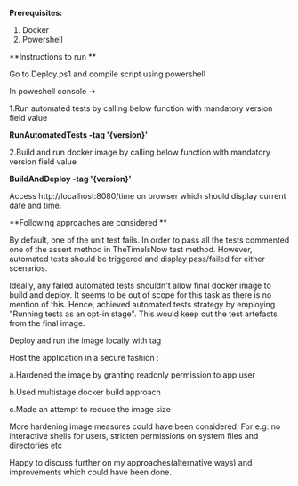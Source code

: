 

**Prerequisites:**
1. Docker
2. Powershell

**Instructions to run **

Go to Deploy.ps1 and compile script using powershell

In poweshell console ->

1.Run automated tests by calling below function with mandatory version field value

  **RunAutomatedTests -tag '{version}'**
  

2.Build and run docker image by calling below function with mandatory version field value

  **BuildAndDeploy -tag '{version}'**
  
   Access http://localhost:8080/time on browser which should display current date and time.

**Following approaches are considered **

By default, one of the unit test fails. In order to pass all the tests commented one of the assert method in TheTimeIsNow test method. However, automated tests should be triggered and display pass/failed for either scenarios.

Ideally, any failed automated tests shouldn't allow final docker image to build and deploy. It seems to be out of scope for this task as there is no mention of this. Hence, achieved automated tests strategy by employing "Running tests as an opt-in stage". This would keep out the test artefacts from the final image.

Deploy and run the image locally with tag

Host the application in a secure fashion : 

  a.Hardened the image by granting readonly permission to app user
  
  b.Used multistage docker build approach
  
  c.Made an attempt to reduce the image size
  
More hardening image measures could have been considered. For e.g: no interactive shells for users, stricten permissions on system files and directories etc

Happy to discuss further on my approaches(alternative ways) and improvements which could have been done.

                                           



